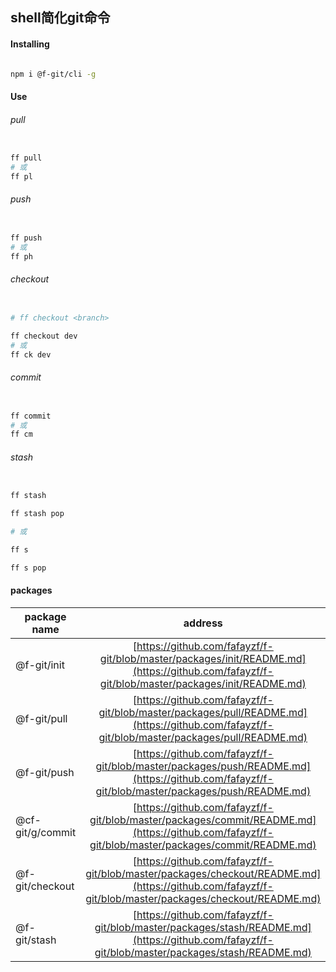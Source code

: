 ## shell简化git命令

#### Installing

```sh

npm i @f-git/cli -g

```

#### Use


###### pull

> 

```sh

ff pull
# 或
ff pl

```

###### push

> 

```sh

ff push
# 或
ff ph

```


###### checkout

> 

```sh

# ff checkout <branch>

ff checkout dev
# 或
ff ck dev

```


###### commit

> 

```sh

ff commit
# 或
ff cm

```


###### stash

> 

```sh

ff stash

ff stash pop

# 或

ff s

ff s pop

```

#### packages

|package name          |address   |                                        
|------                |:-----:|
| @f-git/init          |[https://github.com/fafayzf/f-git/blob/master/packages/init/README.md](https://github.com/fafayzf/f-git/blob/master/packages/init/README.md)|
| @f-git/pull          |[https://github.com/fafayzf/f-git/blob/master/packages/pull/README.md](https://github.com/fafayzf/f-git/blob/master/packages/pull/README.md)|
| @f-git/push          |[https://github.com/fafayzf/f-git/blob/master/packages/push/README.md](https://github.com/fafayzf/f-git/blob/master/packages/push/README.md)|
| @cf-git/g/commit        |[https://github.com/fafayzf/f-git/blob/master/packages/commit/README.md](https://github.com/fafayzf/f-git/blob/master/packages/commit/README.md)|
| @f-git/checkout      |[https://github.com/fafayzf/f-git/blob/master/packages/checkout/README.md](https://github.com/fafayzf/f-git/blob/master/packages/checkout/README.md)|
| @f-git/stash         |[https://github.com/fafayzf/f-git/blob/master/packages/stash/README.md](https://github.com/fafayzf/f-git/blob/master/packages/stash/README.md)|